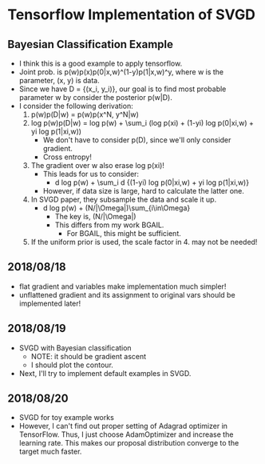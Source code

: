# Tensorflow Implementation of SVGD

## Bayesian Classification Example
-   I think this is a good example to apply tensorflow.
-   Joint prob. is p(w)p(x)p(0|x,w)^(1-y)p(1|x,w)^y, where w is the parameter, (x, y) is data. 
-   Since we have D = {(x_i, y_i)}, our goal is to find most probable parameter w
    by consider the posterior p(w|D).
-   I consider the following derivation:
    1. p(w)p(D|w) = p(w)p(x^N, y^N|w)
    2. log p(w)p(D|w) 
       = log p(w) + \sum_i (log p(xi) + (1-yi) log p(0|xi,w) + yi log p(1|xi,w))
        - We don't have to consider p(D), since we'll only consider gradient.
        - Cross entropy!
    3. The gradient over w also erase log p(xi)!
        - This leads for us to consider:
             - d log p(w) + \sum_i d {(1-yi) log p(0|xi,w) + yi log p(1|xi,w)}
        - However, if data size is large, hard to calculate the latter one.
    4. In SVGD paper, they subsample the data and scale it up.
         - d log p(w) + (N/|\Omega|)\sum_{i\in\Omega}  
            - The key is, (N/|\Omega|)
            - This differs from my work BGAIL.
                - For BGAIL, this might be sufficient. 
    5. If the uniform prior is used, the scale factor in 4. may not be needed!
    
## 2018/08/18
 -  flat gradient and variables make implementation much simpler! 
 -  unflattened gradient and its assignment to original vars should be implemented later!

## 2018/08/19
-   SVGD with Bayesian classification
    - NOTE: it should be gradient ascent
    - I should plot the contour.
-   Next, I'll try to implement default examples in SVGD.

## 2018/08/20
-   SVGD for toy example works
-   However, I can't find out proper setting of Adagrad optimizer in TensorFlow.
    Thus, I just choose AdamOptimizer and increase the learning rate. 
    This makes our proposal distribution converge to the target much faster.